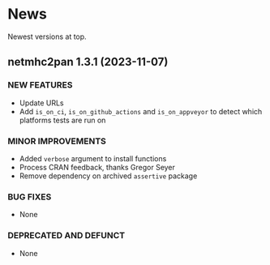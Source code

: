 # News

Newest versions at top.

## netmhc2pan 1.3.1 (2023-11-07)

### NEW FEATURES

  * Update URLs
  * Add `is_on_ci`, `is_on_github_actions` and `is_on_appveyor`
    to detect which platforms tests are run on
  
### MINOR IMPROVEMENTS

  * Added `verbose` argument to install functions
  * Process CRAN feedback, thanks Gregor Seyer
  * Remove dependency on archived `assertive` package

### BUG FIXES

  * None

### DEPRECATED AND DEFUNCT

  * None

